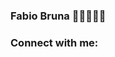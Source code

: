 ### Fabio Bruna 👋👋🏼👋🏿

### Connect with me:

[website]: https://fabiobruna.nl
[mastodon]: https://mastodon.social/@fabiobruna
[flickr]: https://www.flickr.com/photos/_fabio/
[spotify]: https://open.spotify.com/user/fabiobruna
